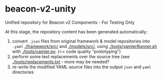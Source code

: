 # beacon-v2-unity
Unified repository for Beacon v2 Components - For Testing Only

At this stage, the repository content has been generated automatically:

1. convert `.json` files from original framework & model repositories into `.yaml` [./framework/src/](./framework/src/) and [./models/src/](./models/src/), using [./tools/yamlerRunner.sh](./tools/yamlerRunner.sh) with [./tools/yamler.py](./tools/yamler.py). (<= code quality "prototyping")
2. perform some text replacements over the source tree (see [./tools/replacements.txt](./tools/replacements.txt) - more may be needed?
3. re-write the modified YAML source files into the output `json` and `yaml` directories


